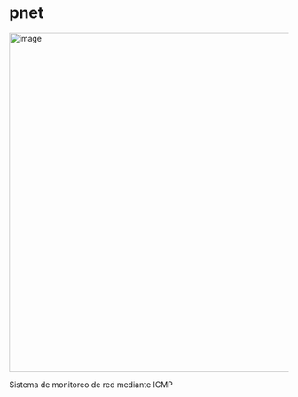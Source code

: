 # pnet
<img width="849" height="613" alt="image" src="https://github.com/user-attachments/assets/9d85fd87-1060-4a21-bffa-7bc78a9a634b" />

Sistema de monitoreo de red mediante ICMP
